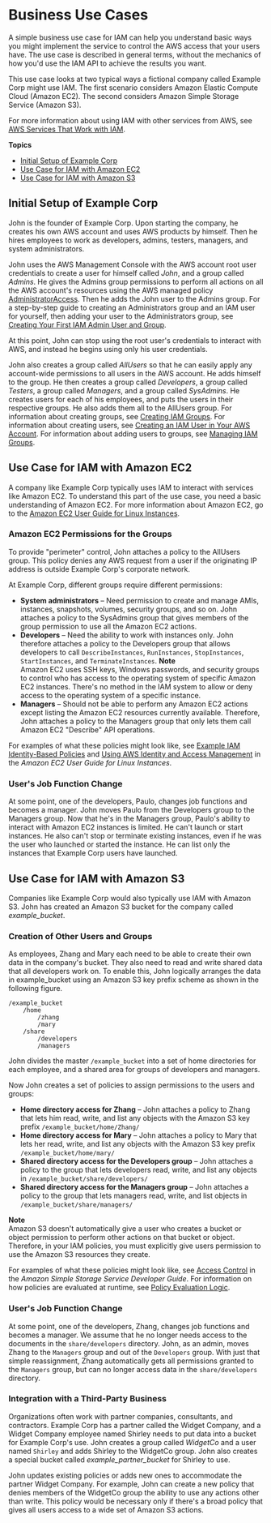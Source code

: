 # Business Use Cases<a name="IAM_UseCases"></a>

A simple business use case for IAM can help you understand basic ways you might implement the service to control the AWS access that your users have\. The use case is described in general terms, without the mechanics of how you'd use the IAM API to achieve the results you want\. 

This use case looks at two typical ways a fictional company called Example Corp might use IAM\. The first scenario considers Amazon Elastic Compute Cloud \(Amazon EC2\)\. The second considers Amazon Simple Storage Service \(Amazon S3\)\. 

For more information about using IAM with other services from AWS, see [AWS Services That Work with IAM](reference_aws-services-that-work-with-iam.md)\.

**Topics**
+ [Initial Setup of Example Corp](#InitSetupExampleCorp_IAM)
+ [Use Case for IAM with Amazon EC2](#UseCase_EC2)
+ [Use Case for IAM with Amazon S3](#UseCase_S3)

## Initial Setup of Example Corp<a name="InitSetupExampleCorp_IAM"></a>

John is the founder of Example Corp\. Upon starting the company, he creates his own AWS account and uses AWS products by himself\. Then he hires employees to work as developers, admins, testers, managers, and system administrators\. 

John uses the AWS Management Console with the AWS account root user credentials to create a user for himself called *John*, and a group called *Admins*\. He gives the Admins group permissions to perform all actions on all the AWS account's resources using the AWS managed policy [AdministratorAccess](https://console.aws.amazon.com/iam/home#policies/arn:aws:iam::aws:policy/AdministratorAccess)\. Then he adds the John user to the Admins group\. For a step\-by\-step guide to creating an Administrators group and an IAM user for yourself, then adding your user to the Administrators group, see [Creating Your First IAM Admin User and Group](getting-started_create-admin-group.md)\. 

At this point, John can stop using the root user's credentials to interact with AWS, and instead he begins using only his user credentials\.

John also creates a group called *AllUsers* so that he can easily apply any account\-wide permissions to all users in the AWS account\. He adds himself to the group\. He then creates a group called *Developers*, a group called *Testers*, a group called *Managers*, and a group called *SysAdmins*\. He creates users for each of his employees, and puts the users in their respective groups\. He also adds them all to the AllUsers group\. For information about creating groups, see [Creating IAM Groups](id_groups_create.md)\. For information about creating users, see [Creating an IAM User in Your AWS Account](id_users_create.md)\. For information about adding users to groups, see [Managing IAM Groups](id_groups_manage.md)\. 

## Use Case for IAM with Amazon EC2<a name="UseCase_EC2"></a>

A company like Example Corp typically uses IAM to interact with services like Amazon EC2\. To understand this part of the use case, you need a basic understanding of Amazon EC2\. For more information about Amazon EC2, go to the [Amazon EC2 User Guide for Linux Instances](https://docs.aws.amazon.com/AWSEC2/latest/UserGuide/)\.

### Amazon EC2 Permissions for the Groups<a name="EC2_PermissionsGroups"></a>

To provide "perimeter" control, John attaches a policy to the AllUsers group\. This policy denies any AWS request from a user if the originating IP address is outside Example Corp's corporate network\.

At Example Corp, different groups require different permissions:
+ **System administrators** – Need permission to create and manage AMIs, instances, snapshots, volumes, security groups, and so on\. John attaches a policy to the SysAdmins group that gives members of the group permission to use all the Amazon EC2 actions\.
+ **Developers** – Need the ability to work with instances only\. John therefore attaches a policy to the Developers group that allows developers to call `DescribeInstances`, `RunInstances`, `StopInstances`, `StartInstances`, and `TerminateInstances`\. 
**Note**  
Amazon EC2 uses SSH keys, Windows passwords, and security groups to control who has access to the operating system of specific Amazon EC2 instances\. There's no method in the IAM system to allow or deny access to the operating system of a specific instance\.
+ **Managers** – Should not be able to perform any Amazon EC2 actions except listing the Amazon EC2 resources currently available\. Therefore, John attaches a policy to the Managers group that only lets them call Amazon EC2 "Describe" API operations\.

For examples of what these policies might look like, see [Example IAM Identity\-Based Policies](access_policies_examples.md) and [Using AWS Identity and Access Management](https://docs.aws.amazon.com/AWSEC2/latest/UserGuide/index.html?UsingIAM.html) in the *Amazon EC2 User Guide for Linux Instances*\.

### User's Job Function Change<a name="EC2_UserRoleChange"></a>

At some point, one of the developers, Paulo, changes job functions and becomes a manager\. John moves Paulo from the Developers group to the Managers group\. Now that he's in the Managers group, Paulo's ability to interact with Amazon EC2 instances is limited\. He can't launch or start instances\. He also can't stop or terminate existing instances, even if he was the user who launched or started the instance\. He can list only the instances that Example Corp users have launched\.

## Use Case for IAM with Amazon S3<a name="UseCase_S3"></a>

Companies like Example Corp would also typically use IAM with Amazon S3\. John has created an Amazon S3 bucket for the company called *example\_bucket*\.

### Creation of Other Users and Groups<a name="S3_CreationOtherUsersGroups"></a>

As employees, Zhang and Mary each need to be able to create their own data in the company's bucket\. They also need to read and write shared data that all developers work on\. To enable this, John logically arranges the data in example\_bucket using an Amazon S3 key prefix scheme as shown in the following figure\.

```
/example_bucket
    /home
        /zhang
        /mary
    /share
        /developers
        /managers
```

John divides the master `/example_bucket` into a set of home directories for each employee, and a shared area for groups of developers and managers\.

Now John creates a set of policies to assign permissions to the users and groups:
+ **Home directory access for Zhang** – John attaches a policy to Zhang that lets him read, write, and list any objects with the Amazon S3 key prefix `/example_bucket/home/Zhang/` 
+ **Home directory access for Mary** – John attaches a policy to Mary that lets her read, write, and list any objects with the Amazon S3 key prefix `/example_bucket/home/mary/`
+ **Shared directory access for the Developers group** – John attaches a policy to the group that lets developers read, write, and list any objects in `/example_bucket/share/developers/`
+ **Shared directory access for the Managers group** – John attaches a policy to the group that lets managers read, write, and list objects in `/example_bucket/share/managers/`

**Note**  
Amazon S3 doesn't automatically give a user who creates a bucket or object permission to perform other actions on that bucket or object\. Therefore, in your IAM policies, you must explicitly give users permission to use the Amazon S3 resources they create\.

For examples of what these policies might look like, see [Access Control](https://docs.aws.amazon.com/AmazonS3/latest/dev/UsingAuthAccess.html) in the *Amazon Simple Storage Service Developer Guide*\. For information on how policies are evaluated at runtime, see [Policy Evaluation Logic](reference_policies_evaluation-logic.md)\. 

### User's Job Function Change<a name="S3_UserRoleChange"></a>

At some point, one of the developers, Zhang, changes job functions and becomes a manager\. We assume that he no longer needs access to the documents in the `share/developers` directory\. John, as an admin, moves Zhang to the `Managers` group and out of the `Developers` group\. With just that simple reassignment, Zhang automatically gets all permissions granted to the `Managers` group, but can no longer access data in the `share/developers` directory\.

### Integration with a Third\-Party Business<a name="S3_3rdPartyBusiness"></a>

Organizations often work with partner companies, consultants, and contractors\. Example Corp has a partner called the Widget Company, and a Widget Company employee named Shirley needs to put data into a bucket for Example Corp's use\. John creates a group called *WidgetCo* and a user named `Shirley` and adds Shirley to the WidgetCo group\. John also creates a special bucket called *example\_partner\_bucket* for Shirley to use\.

John updates existing policies or adds new ones to accommodate the partner Widget Company\. For example, John can create a new policy that denies members of the WidgetCo group the ability to use any actions other than write\. This policy would be necessary only if there's a broad policy that gives all users access to a wide set of Amazon S3 actions\.
